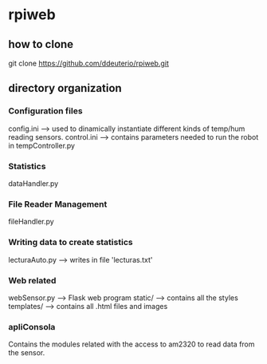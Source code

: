 # rpiweb

## how to clone
git clone https://github.com/ddeuterio/rpiweb.git

## directory organization
### Configuration files
config.ini --> used to dinamically instantiate different kinds of temp/hum reading sensors.
control.ini --> contains parameters needed to run the robot in tempController.py
### Statistics
dataHandler.py
### File Reader Management
fileHandler.py
### Writing data to create statistics
lecturaAuto.py --> writes in file 'lecturas.txt'
### Web related
webSensor.py --> Flask web program
static/ --> contains all the styles
templates/ --> contains all .html files and images
### apliConsola
Contains the modules related with the access to am2320 to read data from the sensor.
